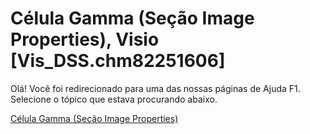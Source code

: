 
# Célula Gamma (Seção Image Properties), Visio [Vis_DSS.chm82251606]

Olá! Você foi redirecionado para uma das nossas páginas de Ajuda F1. Selecione o tópico que estava procurando abaixo.

[Célula Gamma (Seção Image Properties)](http://msdn.microsoft.com/library/3dcaee26-391c-0494-4380-890ee825dc47%28Office.15%29.aspx)
